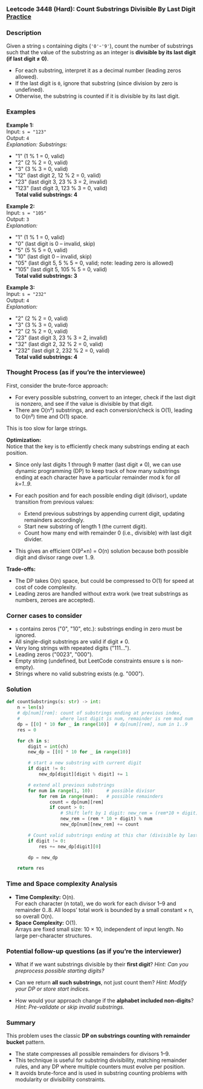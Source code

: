 ### Leetcode 3448 (Hard): Count Substrings Divisible By Last Digit [Practice](https://leetcode.com/problems/count-substrings-divisible-by-last-digit)

### Description  
Given a string `s` containing digits (`'0'`-`'9'`), count the number of substrings such that the value of the substring as an integer is **divisible by its last digit (if last digit ≠ 0)**.  
- For each substring, interpret it as a decimal number (leading zeros allowed).
- If the last digit is `0`, ignore that substring (since division by zero is undefined).
- Otherwise, the substring is counted if it is divisible by its last digit.

### Examples  

**Example 1:**  
Input: `s = "123"`  
Output: `4`  
*Explanation: Substrings:*  
- "1" (1 % 1 = 0, valid)  
- "2" (2 % 2 = 0, valid)  
- "3" (3 % 3 = 0, valid)  
- "12" (last digit 2, 12 % 2 = 0, valid)  
- "23" (last digit 3, 23 % 3 = 2, invalid)  
- "123" (last digit 3, 123 % 3 = 0, valid)  
**Total valid substrings: 4**

**Example 2:**  
Input: `s = "105"`  
Output: `3`  
*Explanation:*
- "1" (1 % 1 = 0, valid)  
- "0" (last digit is 0 – invalid, skip)  
- "5" (5 % 5 = 0, valid)  
- "10" (last digit 0 – invalid, skip)  
- "05" (last digit 5, 5 % 5 = 0, valid; note: leading zero is allowed)  
- "105" (last digit 5, 105 % 5 = 0, valid)  
**Total valid substrings: 3**

**Example 3:**  
Input: `s = "232"`  
Output: `4`  
*Explanation:*  
- "2" (2 % 2 = 0, valid)  
- "3" (3 % 3 = 0, valid)  
- "2" (2 % 2 = 0, valid)  
- "23" (last digit 3, 23 % 3 = 2, invalid)  
- "32" (last digit 2, 32 % 2 = 0, valid)  
- "232" (last digit 2, 232 % 2 = 0, valid)  
**Total valid substrings: 4**

### Thought Process (as if you’re the interviewee)  

First, consider the brute-force approach:  
- For every possible substring, convert to an integer, check if the last digit is nonzero, and see if the value is divisible by that digit.
- There are O(n²) substrings, and each conversion/check is O(1), leading to O(n²) time and O(1) space.

This is too slow for large strings.

**Optimization:**  
Notice that the key is to efficiently check many substrings ending at each position. 
- Since only last digits 1 through 9 matter (last digit ≠ 0), we can use dynamic programming (DP) to keep track of how many substrings ending at each character have a particular remainder mod k for *all k=1..9*.
- For each position and for each possible ending digit (divisor), update transition from previous values:  
  - Extend previous substrings by appending current digit, updating remainders accordingly.  
  - Start new substring of length 1 (the current digit).  
  - Count how many end with remainder 0 (i.e., divisible) with last digit divider.

- This gives an efficient O(9²×n) = O(n) solution because both possible digit and divisor range over 1..9.

**Trade-offs:**  
- The DP takes O(n) space, but could be compressed to O(1) for speed at cost of code complexity.
- Leading zeros are handled without extra work (we treat substrings as numbers, zeroes are accepted).

### Corner cases to consider  
- `s` contains zeros ("0", "10", etc.): substrings ending in zero must be ignored.
- All single-digit substrings are valid if digit ≠ 0.
- Very long strings with repeated digits ("111...").
- Leading zeros ("0023", "000").
- Empty string (undefined, but LeetCode constraints ensure s is non-empty).
- Strings where no valid substring exists (e.g. "000").

### Solution

```python
def countSubstrings(s: str) -> int:
    n = len(s)
    # dp[num][rem]: count of substrings ending at previous index,
    #               where last digit is num, remainder is rem mod num
    dp = [[0] * 10 for _ in range(10)]  # dp[num][rem], num in 1..9
    res = 0

    for ch in s:
        digit = int(ch)
        new_dp = [[0] * 10 for _ in range(10)]

        # start a new substring with current digit
        if digit != 0:
            new_dp[digit][digit % digit] += 1

        # extend all previous substrings
        for num in range(1, 10):     # possible divisor
            for rem in range(num):   # possible remainders
                count = dp[num][rem]
                if count > 0:
                    # Shift left by 1 digit: new_rem = (rem*10 + digit) % num
                    new_rem = (rem * 10 + digit) % num
                    new_dp[num][new_rem] += count

        # Count valid substrings ending at this char (divisible by last digit)
        if digit != 0:
            res += new_dp[digit][0]

        dp = new_dp

    return res
```

### Time and Space complexity Analysis  

- **Time Complexity:** O(n).  
  For each character (n total), we do work for each divisor 1–9 and remainder 0..8. All loops’ total work is bounded by a small constant × n, so overall O(n).
- **Space Complexity:** O(1).  
  Arrays are fixed small size: 10 × 10, independent of input length. No large per-character structures.

### Potential follow-up questions (as if you’re the interviewer)  

- What if we want substrings divisible by their **first digit**?
  *Hint: Can you preprocess possible starting digits?*

- Can we return **all such substrings**, not just count them?
  *Hint: Modify your DP or store start indices.*

- How would your approach change if the **alphabet included non-digits**?
  *Hint: Pre-validate or skip invalid substrings.*

### Summary
This problem uses the classic **DP on substrings counting with remainder bucket** pattern.  
- The state compresses all possible remainders for divisors 1–9.
- This technique is useful for substring divisibility, matching remainder rules, and any DP where multiple counters must evolve per position.  
- It avoids brute-force and is used in substring counting problems with modularity or divisibility constraints.
